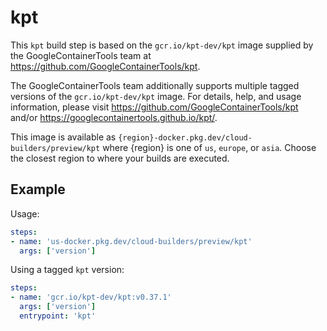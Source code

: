 # kpt

This `kpt` build step is based on the `gcr.io/kpt-dev/kpt` image supplied by the
GoogleContainerTools team at https://github.com/GoogleContainerTools/kpt.

The GoogleContainerTools team additionally supports multiple tagged versions of
the `gcr.io/kpt-dev/kpt` image. For details, help, and usage information, please
visit https://github.com/GoogleContainerTools/kpt and/or
https://googlecontainertools.github.io/kpt/.

This image is available as
`{region}-docker.pkg.dev/cloud-builders/preview/kpt` where {region}
is one of `us`, `europe`, or `asia`. Choose the closest region to where your
builds are executed.


## Example

Usage:

```yaml
steps:
- name: 'us-docker.pkg.dev/cloud-builders/preview/kpt'
  args: ['version']
```

Using a tagged `kpt` version:
```yaml
steps:
- name: 'gcr.io/kpt-dev/kpt:v0.37.1'
  args: ['version']
  entrypoint: 'kpt'
```

